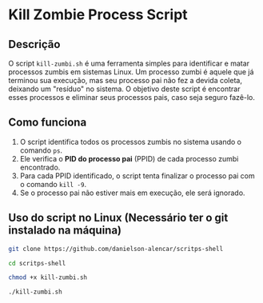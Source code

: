 # Kill Zombie Process Script

## Descrição

O script `kill-zumbi.sh` é uma ferramenta simples para identificar e matar processos zumbis em sistemas Linux. Um processo zumbi é aquele que já terminou sua execução, mas seu processo pai não fez a devida coleta, deixando um "resíduo" no sistema. O objetivo deste script é encontrar esses processos e eliminar seus processos pais, caso seja seguro fazê-lo.

## Como funciona

1. O script identifica todos os processos zumbis no sistema usando o comando `ps`.
2. Ele verifica o **PID do processo pai** (PPID) de cada processo zumbi encontrado.
3. Para cada PPID identificado, o script tenta finalizar o processo pai com o comando `kill -9`.
4. Se o processo pai não estiver mais em execução, ele será ignorado.

## Uso do script no Linux (Necessário ter o git instalado na máquina)

```bash
git clone https://github.com/danielson-alencar/scritps-shell
```
```bash
cd scritps-shell
```
```bash
chmod +x kill-zumbi.sh
```
```bash
./kill-zumbi.sh




